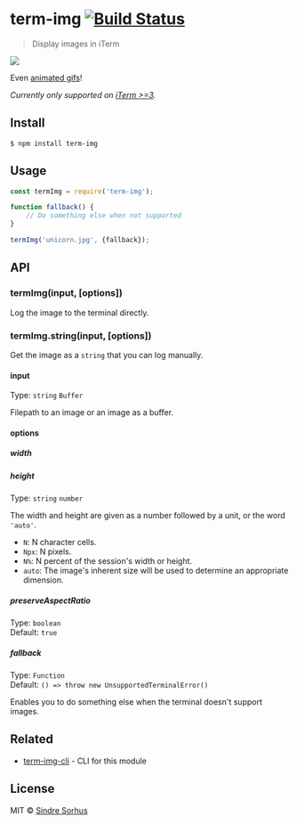 # term-img [![Build Status](https://travis-ci.org/sindresorhus/term-img.svg?branch=master)](https://travis-ci.org/sindresorhus/term-img)

> Display images in iTerm

![](screenshot.jpg)

Even [animated gifs](https://github.com/vdemedes/gifi)!

*Currently only supported on [iTerm >=3](https://www.iterm2.com/downloads.html).*


## Install

```
$ npm install term-img
```


## Usage

```js
const termImg = require('term-img');

function fallback() {
	// Do something else when not supported
}

termImg('unicorn.jpg', {fallback});
```


## API

### termImg(input, [options])

Log the image to the terminal directly.

### termImg.string(input, [options])

Get the image as a `string` that you can log manually.

#### input

Type: `string` `Buffer`

Filepath to an image or an image as a buffer.

#### options

##### width
##### height

Type: `string` `number`

The width and height are given as a number followed by a unit, or the word `'auto'`.

- `N`: N character cells.
- `Npx`: N pixels.
- `N%`: N percent of the session's width or height.
- `auto`: The image's inherent size will be used to determine an appropriate dimension.

##### preserveAspectRatio

Type: `boolean`<br>
Default: `true`

##### fallback

Type: `Function`<br>
Default: `() => throw new UnsupportedTerminalError()`

Enables you to do something else when the terminal doesn't support images.


## Related

- [term-img-cli](https://github.com/sindresorhus/term-img-cli) - CLI for this module


## License

MIT © [Sindre Sorhus](https://sindresorhus.com)
